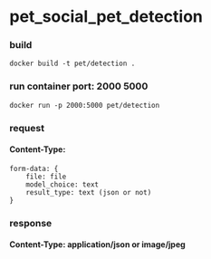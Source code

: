 # pet_social_pet_detection
### build
```
docker build -t pet/detection .
```
### run container port: 2000 5000
```
docker run -p 2000:5000 pet/detection
```
### request
#### Content-Type: 
```
form-data: {
    file: file
    model_choice: text
    result_type: text (json or not)
}
```
### response
#### Content-Type: application/json or image/jpeg
